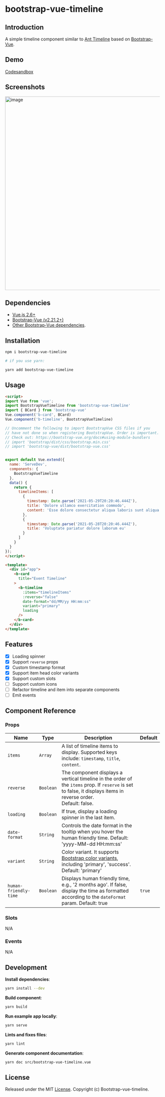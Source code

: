 # bootstrap-vue-timeline

## Introduction
A simple timeline component similar to [Ant Timeline](https://www.antdv.com/components/timeline/) based on [Bootstrap-Vue](https://bootstrap-vue.org/).

## Demo
[Codesandbox](https://codesandbox.io/s/sad-edison-8r7mh)

## Screenshots
<img width="629" alt="image" src="https://user-images.githubusercontent.com/2715151/121779292-eab99400-cb68-11eb-8a2f-02a5ea3d2bf1.png">

## Dependencies


* [Vue.js 2.6+](https://vuejs.org/2016/04/27/announcing-2.0/)
* [Bootstrap-Vue (v2.21.2+)](https://bootstrap-vue.org/)
* [Other Bootstrap-Vue dependencies](https://bootstrap-vue.org/docs).

## Installation

```bash
npm i bootstrap-vue-timeline

# if you use yarn:

yarn add bootstrap-vue-timeline
```

## Usage

```html
<script>
import Vue from 'vue';
import BootstrapVueTimeline from 'bootstrap-vue-timeline'
import { BCard } from 'bootstrap-vue'
Vue.component('b-card', BCard)
Vue.component('b-timeline', BootstrapVueTimeline)

// Uncomment the following to import BootstrapVue CSS files if you
// have not done so when registering BootstrapVue. Order is important.
// Check out: https://bootstrap-vue.org/docs#using-module-bundlers
// import 'bootstrap/dist/css/bootstrap.min.css'
// import 'bootstrap-vue/dist/bootstrap-vue.css'


export default Vue.extend({
  name: 'ServeDev',
  components: {
    BootstrapVueTimeline
  },
  data() {
    return {
      timelineItems: [
        {
          timestamp: Date.parse('2021-05-29T20:20:46.444Z'),
          title: 'Dolore ullamco exercitation commodo',
          content: 'Esse dolore consectetur aliqua laboris sunt aliqua do non.'
        },
        {
          timestamp: Date.parse('2021-05-28T20:20:46.444Z'),
          title: 'Voluptate pariatur dolore laborum eu'
        }
      ]
    }
  }
});
</script>

<template>
  <div id="app">
    <b-card
      title="Event Timeline"
    >
      <b-timeline
        :items="timelineItems"
        :reverse="false"
        date-format="dd/MM/yy HH:mm:ss"
        variant="primary"
        loading
      />
    </b-card>
  </div>
</template>
```

## Features
- [x] Loading spinner
- [x] Support `reverse` props
- [x] Custom timestamp format
- [x] Support item head color variants
- [x] Support custom slots
- [ ] Support custom icons
- [ ] Refactor timeline and item into separate components
- [ ] Emit events

## Component Reference
### Props

| Name                  | Type      | Description                                                                                                                                                                                              | Default |
| --------------------- | --------- | -------------------------------------------------------------------------------------------------------------------------------------------------------------------------------------------------------- | ------- |
| `items`               | `Array`   | A list of timeline items to display. Supported keys include: `timestamp`, `title`, `content`.                                                                                                            |         |
| `reverse`             | `Boolean` | The component displays a vertical timeline in the order of the `items` prop. If `reserve` is set to false, it displays items in reverse order.<br/> Default: false.                                      |         |
| `loading`             | `Boolean` | If true, display a loading spinner in the last item.                                                                                                                                                     |         |
| `date-format`         | `String`  | Controls the date format in the tooltip when you hover the human friendly time.  Default: 'yyyy-MM-dd HH:mm:ss'                                                                                          |         |
| `variant`             | `String`  | Color variant. It supports [Bootstrap color variants](https://bootstrap-vue.org/docs/reference/color-variants#color-variants-and-css-class-mapping), including 'primary', 'success'.  Default: 'primary' |         |
| `human-friendly-time` | `Boolean` | Displays human friendly time, e.g., '2 months ago'. If false, display the time as formatted according to the `dateFormat` param.  Default: true                                                          | `true`  |
### Slots
N/A
### Events
N/A

## Development

**Install dependencies**:
```bash
yarn install --dev
```

**Build component**:
```bash
yarn build
```

**Run example app locally**:
```bash
yarn serve
```

**Lints and fixes files**:
```bash
yarn lint
```

**Generate component documentation**:
```bash
yarn doc src/bootstrap-vue-timeline.vue
```

## License

Released under the MIT [License](./LICENSE). Copyright (c) Bootstrap-vue-timeline.
